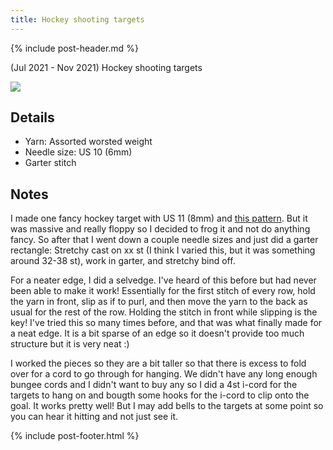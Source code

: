 ```yaml
---
title: Hockey shooting targets
---
```


{% include post-header.md %}

(Jul 2021 - Nov 2021) Hockey shooting targets

<img src="media/targets.jpg" style="max-width: 100%" />

## Details
- Yarn: Assorted worsted weight
- Needle size: US 10 (6mm)
- Garter stitch 

## Notes

I made one fancy hockey target with US 11 (8mm) and [this pattern](http://maggiesrags.com/dishcloth.pdf). But it was massive and really floppy so I decided to frog it and not do anything fancy. So after that I went down a couple needle sizes and just did a garter rectangle: Stretchy cast on xx st (I think I varied this, but it was something around 32-38 st), work in garter, and stretchy bind off. 

For a neater edge, I did a selvedge. I've heard of this before but had never been able to make it work! Essentially for the first stitch of every row, hold the yarn in front, slip as if to purl, and then move the yarn to the back as usual for the rest of the row. Holding the stitch in front while slipping is the key! I've tried this so many times before, and that was what finally made for a neat edge. It is a bit sparse of an edge so it doesn't provide too much structure but it is very neat :) 

I worked the pieces so they are a bit taller so that there is excess to fold over for a cord to go through for hanging. We didn't have any long enough bungee cords and I didn't want to buy any so I did a 4st i-cord for the targets to hang on and bougth some hooks for the i-cord to clip onto the goal. It works pretty well! But I may add bells to the targets at some point so you can hear it hitting and not just see it. 

{% include post-footer.html %}
